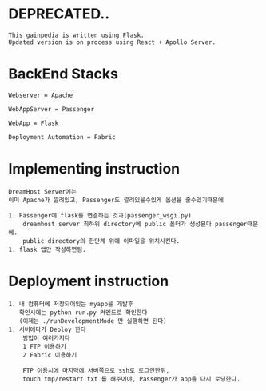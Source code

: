 # DEPRECATED.. 
	This gainpedia is written using Flask.
	Updated version is on process using React + Apollo Server.



# BackEnd Stacks

    Webserver = Apache

    WebAppServer = Passenger

    WebApp = Flask

    Deployment Automation = Fabric



# Implementing instruction

	DreamHost Server에는
	이미 Apache가 깔려있고, Passenger도 깔려있을수있게 옵션을 줄수있기때문에

	1. Passenger에 flask를 연결하는 것과(passenger_wsgi.py)
	    dreamhost server 최하위 directory에 public 폴더가 생성된다 passenger때문에.
	    public directory의 한단계 위에 이파일을 위치시킨다.
	1. flask 앱만 작성하면됨.


# Deployment instruction
	
	1. 내 컴퓨터에 저장되어잇는 myapp을 개발후 
	   확인시에는 python run.py 커멘드로 확인한다 
	   (이제는 ./runDevelopmentMode 만 실행하면 된다)
	1. 서버에다가 Deploy 한다
		방법이 여러가지다
		1 FTP 이용하기
		2 Fabric 이용하기
	
		FTP 이용시에 마지막에 서버쪽으로 ssh로 로그인한뒤,
		touch tmp/restart.txt 를 해주어야, Passenger가 app을 다시 로딩한다.



